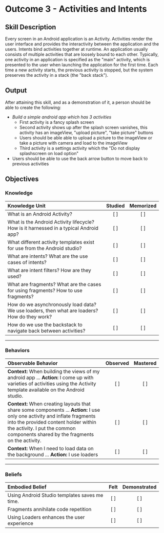 # Outcome 3 - Activities and Intents

## Skill Description
Every screen in an Android application is an Activity. Activities render the user interface and provides the interactivity between the application and the users. Intents bind activities together at runtime. An application usually consists of multiple activities that are loosely bound to each other. Typically, one activity in an application is specified as the "main" activity, which is presented to the user when launching the application for the first time.  Each time a new activity starts, the previous activity is stopped, but the system preserves the activity in a stack (the "back stack").

## Output
After attaining this skill, and as a demonstration of it, a person should be able to create the following:
- _Build a simple android app which has 3 activities_
  - First activity is a fancy splash screen
  - Second activity shows up after the splash screen vanishes, this activity has an imageView, "upload picture", "take picture" buttons
  - Users should be able able to upload a picture to the imageView or take a picture with camera and load to the imageView
  - Third activity is a settings activity which the "Do not display splashscreen on load option"
- Users should be able to use the back arrow button to move back to previous activities

## Objectives

### Knowledge

| Knowledge Unit   |      Studied      | Memorized |
|:-------------|:------------------:|:--------:|
| What is an Android Activity?| [ ] | [ ] |
| What is the Android Activity lifecycle? How is it harnessed in a typical Android app? | [ ] | [ ] |
| What different activity templates exist for use from the Android studio?| [ ] | [ ] |
| What are intents? What are the use cases of intents? | [ ] | [ ] |
| What are intent filters? How are they used? | [ ] | [ ] |
| What are fragments? What are the cases for using fragments? How to use fragments?| [ ] | [ ] |
| How do we asynchronously load data? We use loaders, then what are loaders? How do they work?| [ ] | [ ] |
| How do we use the backstack  to navigate back between activities? | [ ] | [ ] |

----------

### Behaviors

| Observable Behavior   |      Observed      | Mastered |
|:-------------|:------------------:|:--------:|
| **Context:** When building the views of my android app ... **Action:** I come up with varieties of activities using the Activity template available on the Android studio.| [ ] | [ ]  |
| **Context:**  When creating layouts that share some components ... **Action:** I use only one activity and inflate fragments into the provided content holder within the activity. I put the common components shared by the fragments on the activity. |   [ ]   |   [ ] |
| **Context:** When I need to load data on the background ... **Action:** I use loaders | [ ] | [ ]  |

----------

### Beliefs

| Embodied Belief   |      Felt      | Demonstrated |
|:-------------|:------------------:|:--------:|
| Using Android Studio templates saves me time.| [ ] | [ ]  |
| Fragments annihilate code repetition |   [ ]   |   [ ] |
| Using Loaders enhances the user experience  |   [ ]   |   [ ] |